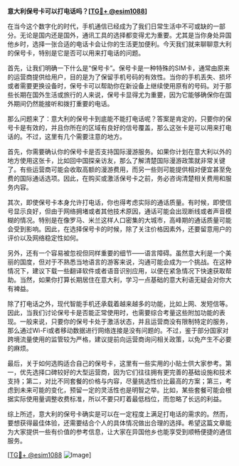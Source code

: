 **意大利保号卡可以打电话吗？[[TG💪+ @esim1088](https://t.me/s/esim1088)]**

在当今这个数字化的时代，手机通信已经成为了我们日常生活中不可或缺的一部分。无论是国内还是国外，通讯工具的选择都变得尤为重要。尤其是当你身处异国他乡时，选择一张合适的电话卡会让你的生活更加便利。今天我们就来聊聊意大利的保号卡，特别是它是否可以用来打电话的问题。

首先，让我们明确一下什么是“保号卡”。保号卡是一种特殊的SIM卡，通常由原来的运营商提供给用户，目的是为了保留手机号码的有效性。当你的手机丢失、损坏或者需要更换设备时，保号卡可以帮助你在新设备上继续使用原有的号码。对于那些长期在国外生活或旅行的人来说，保号卡显得尤为重要，因为它能够确保你在国外期间仍然能接听和拨打重要的电话。

那么问题来了：意大利的保号卡到底能不能打电话呢？答案是肯定的，只要你的保号卡是有效的，并且你所在的区域有良好的信号覆盖，那么这张卡是可以用来打电话的。不过，这里有几个需要注意的地方。

首先，你需要确认你的保号卡是否支持国际漫游服务。如果你计划在意大利以外的地方使用这张卡，比如回中国探亲访友，那么了解清楚国际漫游政策就非常关键了。有些运营商可能会收取高额的漫游费用，而另一些则可能提供相对便宜甚至免费的国际通话选项。因此，在购买或激活保号卡之前，务必咨询清楚相关费用和服务内容。

其次，即使保号卡本身允许打电话，你也得考虑实际的通话质量。有时候，即使信号显示良好，但由于网络拥堵或者其他技术原因，通话可能会出现断线或者声音模糊的情况。特别是在像罗马、米兰这样人口密集的大城市，高峰期的通话质量可能会受到影响。因此，在选择保号卡的时候，除了关注价格因素外，还要留意用户的评价以及网络稳定性如何。

另外，还有一个容易被忽视但同样重要的细节——语言障碍。虽然意大利是一个美丽的国度，但对于不熟悉当地语言的游客来说，沟通可能会成为一个挑战。在这种情况下，建议下载一些翻译软件或者语音识别应用，以便在紧急情况下快速获取帮助。当然，如果你打算长期居住在意大利，学习一点基础的意大利语无疑会对你大有裨益。

除了打电话之外，现代智能手机还承载着越来越多的功能，比如上网、发短信等。因此，当我们讨论保号卡是否能正常使用时，也需要综合考量这些附加功能的表现。一般来说，只要你的保号卡处于激活状态，并且运营商没有限制特定的服务，那么通过Wi-Fi或者移动数据进行网络连接是没有问题的。不过，鉴于部分国家对跨境流量使用的监管较为严格，建议提前向运营商询问相关政策，以免产生不必要的麻烦。

最后，关于如何选购适合自己的保号卡，这里有一些实用的小贴士供大家参考。第一，优先选择口碑较好的大型运营商，因为它们往往拥有更完善的基础设施和技术支持；第二，对比不同套餐的价格与内容，尽量挑选性价比最高的方案；第三，考虑到未来可能的变化，预留一定的灵活性也是明智之举。比如，某些套餐可能会根据实际使用量调整收费标准，所以不要只盯着最低档位，而忽略了长远的利益。

综上所述，意大利的保号卡确实是可以在一定程度上满足打电话的需求的。然而，要想获得最佳体验，还需要结合个人的具体情况做出合理的选择。希望这篇文章能为大家提供一些有价值的参考信息，让大家在异国他乡也能享受到顺畅便捷的通信服务。

[[TG💪+ @esim1088](https://t.me/s/esim1088) ![Image](https://i.postimg.cc/4NQfJmqS/Snipaste-2025-05-13-00-14-12.png)]